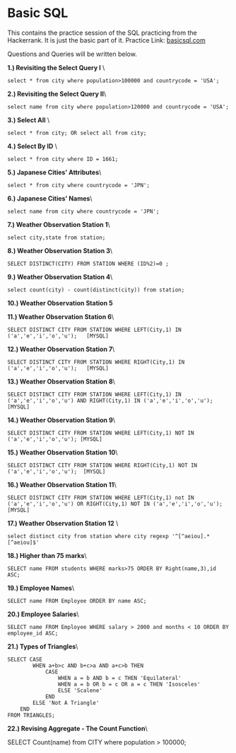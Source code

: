# Basic SQL
This contains the practice session of the SQL practicing from the Hackerrank. It is just the basic part of it. 
Practice Link: [basicsql.com](https://www.hackerrank.com/domains/sql?filters%5Bskills%5D%5B%5D=SQL%20%28Basic%29)

Questions and Queries will be written below.

**1.) Revisiting the Select Query I** \
```
select * from city where population>100000 and countrycode = 'USA';
```

**2.) Revisiting the Select Query II**\
```
select name from city where population>120000 and countrycode = 'USA';
```

**3.) Select All** \
```
select * from city; OR select all from city;
```

**4.) Select By ID** \
```
select * from city where ID = 1661;
```

**5.) Japanese Cities' Attributes**\
```
select * from city where countrycode = 'JPN';
```

**6.) Japanese Cities' Names**\
```
select name from city where countrycode = 'JPN';
```

**7.) Weather Observation Station 1**\
```
select city,state from station;
```

**8.) Weather Observation Station 3**\
```
SELECT DISTINCT(CITY) FROM STATION WHERE (ID%2)=0 ;
```

**9.) Weather Observation Station 4**\
```
select count(city) - count(distinct(city)) from station;
```

**10.) Weather Observation Station 5**


**11.) Weather Observation Station 6**\
```
SELECT DISTINCT CITY FROM STATION WHERE LEFT(City,1) IN ('a','e','i','o','u');   [MYSQL]
```

**12.) Weather Observation Station 7**\
```
SELECT DISTINCT CITY FROM STATION WHERE RIGHT(City,1) IN ('a','e','i','o','u');   [MYSQL]
```

**13.) Weather Observation Station 8**\
```
SELECT DISTINCT CITY FROM STATION WHERE LEFT(City,1) IN ('a','e','i','o','u') AND RIGHT(City,1) IN ('a','e','i','o','u');    [MYSQL]
```

**14.) Weather Observation Station 9**\
```
SELECT DISTINCT CITY FROM STATION WHERE LEFT(City,1) NOT IN ('a','e','i','o','u'); [MYSQL]
```

**15.) Weather Observation Station 10**\
```
SELECT DISTINCT CITY FROM STATION WHERE RIGHT(City,1) NOT IN ('a','e','i','o','u');  [MYSQL]
```

**16.) Weather Observation Station 11**\
```
SELECT DISTINCT CITY FROM STATION WHERE LEFT(City,1) not IN ('a','e','i','o','u') OR RIGHT(City,1) NOT IN ('a','e','i','o','u');    [MYSQL]
```


**17.) Weather Observation Station 12** \
```
select distinct city from station where city regexp '^[^aeiou].*[^aeiou]$'
```

**18.) Higher than 75 marks**\
```
SELECT name FROM students WHERE marks>75 ORDER BY Right(name,3),id ASC; 
```

**19.) Employee Names**\
```
SELECT name FROM Employee ORDER BY name ASC;
```

**20.) Employee Salaries**\
```
SELECT name FROM Employee WHERE salary > 2000 and months < 10 ORDER BY employee_id ASC;
```

**21.) Types of Triangles**\
```
SELECT CASE
        WHEN a+b>c AND b+c>a AND a+c>b THEN
            CASE
                WHEN a = b AND b = c THEN 'Equilateral'
                WHEN a = b OR b = c OR a = c THEN 'Isosceles'
                ELSE 'Scalene'
            END
        ELSE 'Not A Triangle'
    END
FROM TRIANGLES;
```

**22.) Revising Aggregate - The Count Function**\

SELECT Count(name) from CITY where population > 100000;
